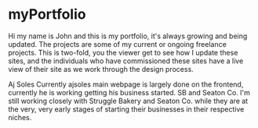 # myPortfolio
Hi my name is John and this is my portfolio, it's always growing and being updated.
The projects are some of my current or ongoing freelance projects. This is two-fold, you the viewer get to see how I update these sites,
and the individuals who have commissioned these sites have a live view of their site as we work through the design process.

Aj Soles
Currently ajsoles main webpage is largely done on the frontend, currently he is working getting his business started.
SB and Seaton Co. 
I'm still working closely with Struggle Bakery and Seaton Co. while they are at the very, very early stages of starting their businesses in their respective niches.
